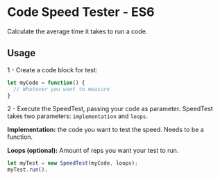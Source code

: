 # Code Speed Tester - ES6
Calculate the average time it takes to run a code.

## Usage

1 - Create a code block for test:

```javascript
let myCode = function() {
  // Whatever you want to measure
}
```

2 - Execute the SpeedTest, passing your code as parameter. SpeedTest takes two parameters: `implementation` and `loops`.

**Implementation:** the code you want to test the speed. Needs to be a function.

**Loops (optional):** Amount of reps you want your test to run.

```javascript
let myTest = new SpeedTest(myCode, loops);
myTest.run();
```
